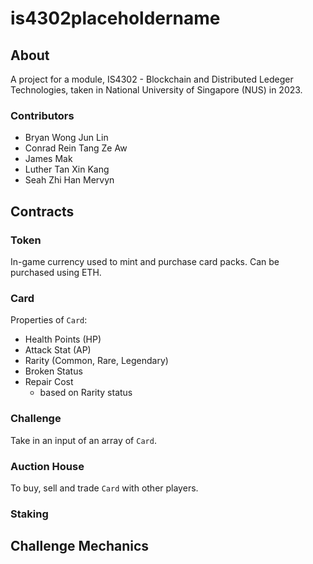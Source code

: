 # is4302placeholdername

## About
A project for a module, IS4302 - Blockchain and Distributed Ledeger Technologies, taken in National University of Singapore (NUS) in 2023.

### Contributors
- Bryan Wong Jun Lin
- Conrad Rein Tang Ze Aw
- James Mak
- Luther Tan Xin Kang
- Seah Zhi Han Mervyn

## Contracts

### Token
In-game currency used to mint and purchase card packs. Can be purchased using ETH.

### Card
Properties of `Card`:
- Health Points (HP)
- Attack Stat (AP)
- Rarity (Common, Rare, Legendary)
- Broken Status
- Repair Cost
  - based on Rarity status

### Challenge
Take in an input of an array of `Card`.

### Auction House
To buy, sell and trade `Card` with other players.

### Staking

## Challenge Mechanics

